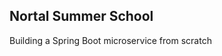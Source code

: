Nortal Summer School
-------------------------------
Building a Spring Boot microservice from scratch
